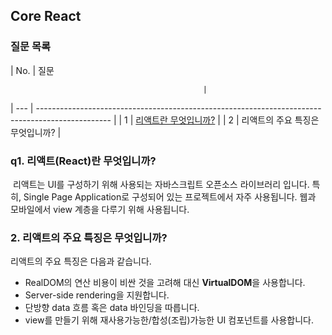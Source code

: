 ## Core React

### 질문 목록

| No. | 질문

                                               |

| --- | ------------------------------------------------------------------------------------------------ |
| 1 | [리액트란 무엇입니까?](https://github.com/jhlee910609/reactjs-interview-questions#what-is-react) |
| 2 | 리액트의 주요 특징은 무엇입니까? |

### q1. 리액트(React)란 무엇입니까?

​ 리액트는 UI를 구성하기 위해 사용되는 자바스크립트 오픈소스 라이브러리 입니다. 특히, Single Page Application로 구성되어 있는 프로젝트에서 자주 사용됩니다. 웹과 모바일에서 view 계층을 다루기 위해 사용됩니다.

### 2. 리액트의 주요 특징은 무엇입니까?

리액트의 주요 특징은 다음과 같습니다.

- RealDOM의 연산 비용이 비싼 것을 고려해 대신 **VirtualDOM**을 사용합니다.
- Server-side rendering을 지원합니다.
- 단방향 data 흐름 혹은 data 바인딩을 따릅니다.
- view를 만들기 위해 재사용가능한/합성(조립)가능한 UI 컴포넌트를 사용합니다.
